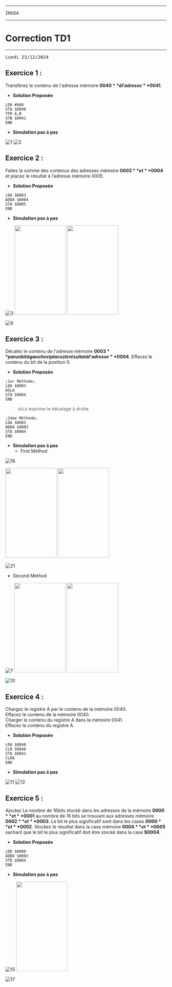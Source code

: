 ***
<pre>INSEA                                                       <i>Assembleur</i></pre>
***
# Correction TD1
***
<pre>Lundi 23/12/2024                                            Auteur : Mrimi Imad</pre>


## Exercice 1 :
Transférez le contenu de l'adresse mémoire **$0040** à l'adresse **$0041**.
- **Solution Proposée** 
```
LDA #$6A
STA $0040
TFR A,B
STB $0041
END
``` 
- **Simulation pas à pas**


![1](images/2.jpg)
![2](images/1.jpg)



## Exercice 2 :
Faites la somme des contenus des adresses mémoire **$0003** et **$0004** et placez le résultat à l’adresse mémoire
0005.

- **Solution Proposée** 
```
LDA $0003
ADDA $0004
STA $0005
END
``` 
- **Simulation pas à pas**


![3](images/3.jpg)
<img src="images/4.jpg" style="width:160px;height:280px"/>
<img src="images/5.jpg" style="width:160px;height:280px"/>

![6](images/6.jpg)




## Exercice 3 :
Décalez le contenu de l'adresse mémoire **$0003** par un bit à gauche et placez le résultat à l’adresse **$0004**. Effacez
le contenu du bit de la position 0.
- **Solution Proposée** 
```
;1er Méthode;
LDA $0003
ASLA
STA $0004
END
``` 
> `ASLA` exprime le décalage à droite.
```
;2éme Méthode;
LDA $0003
ADDA $0003
STA $0004
END 
```
- **Simulation 
pas à pas** 
    - First Method

![18](images/18.jpg)

<img src="images/19.jpg" style="width:160px;height:280px"/>
<img src="images/20.jpg" style="width:160px;height:280px"/>

![21](images/21.jpg)

   - Second Method

![7](images/7.jpg)
<img src="images/8.jpg" style="width:160px;height:280px"/>
<img src="images/9.jpg" style="width:160px;height:280px"/>

![10](images/10.jpg)



## Exercice 4 :
Chargez le registre A par le contenu de la mémoire 0040.  
Effacez le contenu de la mémoire 0040.  
Charger le contenu du registre A dans la mémoire 0041.  
Effacez le contenu du registre A.  
- **Solution Proposée** 
```
LDA $0040
CLR $0040
STA $0041
CLRA
END
``` 
- **Simulation pas à pas**


![11](images/11.jpg)
![12](images/12.jpg)



## Exercice 5 :
Ajoutez Le nombre de 16bits stocké dans les adresses de la mémoire **$0000** et **$0001** au nombre de 16 bits se
trouvant aux adresses mémoire **$0002** et **$0003**. Le bit le plus significatif sont dans les cases **$0000** et **$0002**.
Stockez le résultat dans la case mémoire **$0004** et **$0005** sachant que le bit le plus significatif doit être stocké
dans la case **$0004**.
- **Solution Proposée** 
```
LDD $0000
ADDD $0003
STD $0004
END
``` 

- **Simulation pas à pas**

![15](images/15.jpg)
<img src="images/16.jpg" style="width:160px;height:280px"/>

![17](images/17.jpg)
